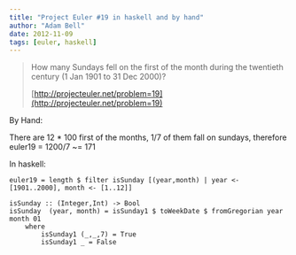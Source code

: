 ```yaml
---
title: "Project Euler #19 in haskell and by hand"
author: "Adam Bell"
date: 2012-11-09
tags: [euler, haskell]
---
```

> <span>How many Sundays fell on the first of the month during the twentieth century (1 Jan 1901 to 31 Dec 2000)?</span>
>
> [http://projecteuler.net/problem=19](http://projecteuler.net/problem=19)
<!--more-->
By Hand:

There are 12 * 100 first of the months, 1/7 of them fall on sundays, therefore euler19 = 1200/7 ~= 171

In haskell:

```
euler19 = length $ filter isSunday [(year,month) | year <- [1901..2000], month <- [1..12]]

isSunday :: (Integer,Int) -> Bool
isSunday  (year, month) = isSunday1 $ toWeekDate $ fromGregorian year month 01
    where
        isSunday1 (_,_,7) = True
        isSunday1 _ = False
```

